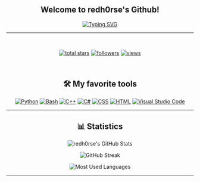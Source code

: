 <!-- code inspired by - https://github.com/0xtraw -->

<h2 align="center">
 <img src="https://media1.giphy.com/media/du3J3cXyzhj75IOgvA/giphy.gif?cid=ecf05e47v5kbywyy5pr7rzg19igs9t1xactrn92g4p7n5wwk&rid=giphy.gif&ct=g" width="15" height="15">
  Welcome to redh0rse's Github!
  <img src="https://media1.giphy.com/media/du3J3cXyzhj75IOgvA/giphy.gif?cid=ecf05e47v5kbywyy5pr7rzg19igs9t1xactrn92g4p7n5wwk&rid=giphy.gif&ct=g" width="15" height="15">
</h2>



<!-- Typing SVG by DenverCoder1 - https://github.com/DenverCoder1/readme-typing-svg -->
<p align="center">
  <a href="https://git.io/typing-svg"><img src="https://readme-typing-svg.demolab.com?font=Fira+Code&pause=1000&color=21F76D&center=true&width=435&lines=Hi!+There%2C+Welcome+to+my+profile;Computer+science+student+%26+a+learner;Learning+new+technologies" alt="Typing SVG" /></a>
</p>

<hr>
<br/>
<!-- Social badges section -->
<!-- Badges with custom icons - https://github.com/DenverCoder1/custom-icon-badges -->
<!-- View counter - https://github.com/DenverCoder1/Simple-View-Counter -->
<p align="center"> 
  <a href="https://github.com/redh0rse?tab=repositories&sort=stargazers">
    <img alt="total stars" title="Total stars on GitHub" src="https://custom-icon-badges.herokuapp.com/github/stars/redh0rse?color=55960c&style=for-the-badge&labelColor=488207&logo=star"/></a>
  <a href="https://github.com/redh0rse?tab=followers">
    <img alt="followers" title="Follow me on Github" src="https://custom-icon-badges.herokuapp.com/github/followers/redh0rse?color=236ad3&labelColor=1155ba&style=for-the-badge&logo=person-add&label=Follow&logoColor=white"/></a>
  <a href="https://komarev.com/ghpvc/?username=redh0rse">
    <img alt="views" title="GitHub profile views" src="https://komarev.com/ghpvc/?username=redh0rse&style=for-the-badge&color=grey"/></a>
</p>



<!-- Some badges are from https://github.com/Ileriayo/markdown-badges -->
<br/>




<h2 align="center">
 🛠️ My favorite tools
</h2>

<p align="center">
  <p align="center">
   <a href="https://github.com/search?q=user%3Amarlenezw+language%3Apython"><img alt="Python" src="https://img.shields.io/badge/Python-14354C.svg?logo=python&logoColor=white"></a>
    <a href="https://github.com/search?q=user%3Amarlenezw+language%3Abash"><img alt="Bash" src="https://img.shields.io/badge/Bash-121011.svg?logo=gnu-bash&logoColor=white"></a>
    <a href="https://github.com/search?q=user%3Amarlenezw+language%3Acpp"><img alt="C++" src="https://custom-icon-badges.herokuapp.com/badge/C++-9C033A.svg?logo=cpp2&logoColor=white"></a>
    <a href="https://github.com/search?q=user%3Amarlenezw+language%3Acsharp"><img alt="C#" src="https://custom-icon-badges.herokuapp.com/badge/C%23-68217A.svg?logo=cs2&logoColor=white"></a>
    <a href="https://github.com/search?q=user%3Amarlenezw+language%3Acss"><img alt="CSS" src="https://img.shields.io/badge/CSS-1572B6.svg?logo=css3&logoColor=white"></a>
    <a href="https://github.com/search?q=user%3Amarlenezw+language%3Ahtml"><img alt="HTML" src="https://img.shields.io/badge/HTML-E34F26.svg?logo=html5&logoColor=white"></a>
    <a href="#"><img alt="Visual Studio Code" src="https://img.shields.io/badge/Visual%20Studio%20Code-0078d7.svg?logo=visual-studio-code&logoColor=white"></a>
    </p align="center">
</p align="center">
<hr>
<!-- Statistics -->
<h2 align="center">
📊 Statistics
</h2>
<!-- Begin Stats Cards -->


<div class="stats" align="center">

![redh0rse's GitHub Stats](https://github-readme-stats.vercel.app/api?username=redh0rse&hide=stars&count_private=true&show_icons=true&theme=algolia&border_radius=20)

![GitHub Streak](https://streak-stats.demolab.com?user=redh0rse&count_private=true&theme=algolia&border_radius=20)

![Most Used Languages](https://github-readme-stats.vercel.app/api/top-langs/?username=redh0rse&layout=compact&show_icons=true&theme=algolia&border_radius=20)
</div>
<!--  End Stats Cards -->

---
